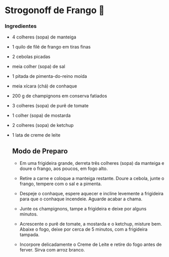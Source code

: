# Strogonoff de Frango :chicken:

### Ingredientes 

- 4 colheres (sopa) de manteiga

- 1 quilo de filé de frango em tiras finas

- 2 cebolas picadas

- meia colher (sopa) de sal

- 1 pitada de pimenta-do-reino moída

- meia xícara (chá) de conhaque

- 200 g de champignons em conserva fatiados

- 3 colheres (sopa) de purê de tomate

- 1 colher (sopa) de mostarda

- 2 colheres (sopa) de ketchup

- 1 lata de creme de leite

  ## Modo de Preparo

  - Em uma frigideira grande, derreta três colheres (sopa) da manteiga e doure o frango, aos poucos, em fogo alto.

  - Retire a carne e coloque a manteiga restante. Doure a cebola, junte o frango, tempere com o sal e a pimenta.

  - Despeje o conhaque, espere aquecer e incline levemente a frigideira para que o conhaque incendeie. Aguarde acabar a chama.

  - Junte os champignons, tampe a frigideira e deixe por alguns minutos.

  - Acrescente o purê de tomate, a mostarda e o ketchup, misture bem. Abaixe o fogo, deixe por cerca de 5 minutos, com a frigideira tampada.

  - Incorpore delicadamente o Creme de Leite e retire do fogo antes de ferver. Sirva com arroz branco.

